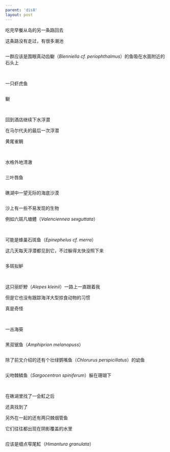 ```yaml
---
parent: 'dis8'
layout: post
---
```


吃完早餐从岛的另一条路回去

这条路没有走过，有很多潮池

<img class='disc' data-src='https://lykoseremos.github.io/gmalb-01/dis8/633.jpg'>

一群应该是围眼真动齿鳚（<i>Blenniella cf. periophthalmus</i>）的鱼吸在水面附近的石头上

<img class='disc' data-src='https://lykoseremos.github.io/gmalb-01/dis8/634.jpg'>

<img class='disc' data-src='https://lykoseremos.github.io/gmalb-01/dis8/635.jpg'>

<img class='disc' data-src='https://lykoseremos.github.io/gmalb-01/dis8/636.jpg'>

<img class='disc' data-src='https://lykoseremos.github.io/gmalb-01/dis8/637.jpg'>

一只虾虎鱼

<img class='disc' data-src='https://lykoseremos.github.io/gmalb-01/dis8/638.jpg'>

鳚

<img class='disc' data-src='https://lykoseremos.github.io/gmalb-01/dis8/639.jpg'>

<img class='disc' data-src='https://lykoseremos.github.io/gmalb-01/dis8/640.jpg'>

回到酒店继续下水浮潜

在马尔代夫的最后一次浮潜

黄尾雀鲷

<img class='disc' data-src='https://lykoseremos.github.io/gmalb-01/dis8/641.jpg'>

<img class='disc' data-src='https://lykoseremos.github.io/gmalb-01/dis8/642.jpg'>

水格外地清澈

<img class='disc' data-src='https://lykoseremos.github.io/gmalb-01/dis8/643.jpg'>

三叶唇鱼

<img class='disc' data-src='https://lykoseremos.github.io/gmalb-01/dis8/644.jpg'>

礁湖中一望无际的海底沙漠

<img class='disc' data-src='https://lykoseremos.github.io/gmalb-01/dis8/645.jpg'>

沙上有一些不易发现的生物

例如六斑凡塘鳢（<i>Valenciennea sexguttata</i>）

<img class='disc' data-src='https://lykoseremos.github.io/gmalb-01/dis8/646.jpg'>

<img class='disc' data-src='https://lykoseremos.github.io/gmalb-01/dis8/647.jpg'>

可能是蜂巢石斑鱼（<i>Epinephelus cf. merra</i>）

这几天每天浮潜都见到它，不过躲得太快没照下来

<img class='disc' data-src='https://lykoseremos.github.io/gmalb-01/dis8/648.jpg'>

多斑拟鲈

<img class='disc' data-src='https://lykoseremos.github.io/gmalb-01/dis8/649.jpg'>

<img class='disc' data-src='https://lykoseremos.github.io/gmalb-01/dis8/650.jpg'>

这只丽虾鰺（<i>Alepes kleinii</i>）一路上一直跟着我

但是它也没有跟踪海洋大型掠食动物的习惯

真是奇怪

<img class='disc' data-src='https://lykoseremos.github.io/gmalb-01/dis8/651.jpg'>

<img class='disc' data-src='https://lykoseremos.github.io/gmalb-01/dis8/652.jpg'>

一丛海葵

<img class='disc' data-src='https://lykoseremos.github.io/gmalb-01/dis8/653.jpg'>

黑双锯鱼（<i>Amphiprion melanopuss</i>）

<img class='disc' data-src='https://lykoseremos.github.io/gmalb-01/dis8/654.jpg'>

除了前文介绍的还有个壮绿鹦嘴鱼（<i>Chlorurus perspicillatus</i>）的幼鱼

<img class='disc' data-src='https://lykoseremos.github.io/gmalb-01/dis8/655.jpg'>

尖吻棘鳞鱼（<i>Sargocentron spiniferum</i>）躲在珊瑚下

<img class='disc' data-src='https://lykoseremos.github.io/gmalb-01/dis8/656.jpg'>

<img class='disc' data-src='https://lykoseremos.github.io/gmalb-01/dis8/657.jpg'>

<img class='disc' data-src='https://lykoseremos.github.io/gmalb-01/dis8/658.jpg'>

<img class='disc' data-src='https://lykoseremos.github.io/gmalb-01/dis8/659.jpg'>

<img class='disc' data-src='https://lykoseremos.github.io/gmalb-01/dis8/660.jpg'>

在礁湖里找了一会魟之后

还真找到了

另外在一起的还有两只棘烟管鱼

它们往往都出现在阴影覆盖的水里

<img class='disc' data-src='https://lykoseremos.github.io/gmalb-01/dis8/661.jpg'>

应该是细点窄尾魟（<i>Himantura granulata</i>）

<img class='disc' data-src='https://lykoseremos.github.io/gmalb-01/dis8/662.jpg'>

<img class='disc' data-src='https://lykoseremos.github.io/gmalb-01/dis8/663.jpg'>

<img class='disc' data-src='https://lykoseremos.github.io/gmalb-01/dis8/664.jpg'>

<img class='disc' data-src='https://lykoseremos.github.io/gmalb-01/dis8/665.jpg'>

<img class='disc' data-src='https://lykoseremos.github.io/gmalb-01/dis8/666.jpg'>

<img class='disc' data-src='https://lykoseremos.github.io/gmalb-01/dis8/667.jpg'>
